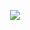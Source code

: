 <p align="center"> 
  <img src="https://capsule-render.vercel.app/api?text=Welcome&animation=fadeIn&type=Transparent&color=gradient&height=100"/> 
</p>

